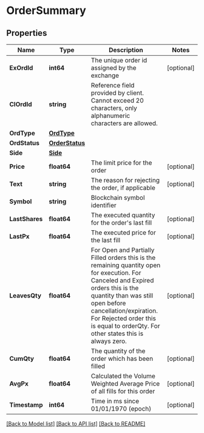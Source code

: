 # OrderSummary

## Properties

Name | Type | Description | Notes
------------ | ------------- | ------------- | -------------
**ExOrdId** | **int64** | The unique order id assigned by the exchange | [optional] 
**ClOrdId** | **string** | Reference field provided by client. Cannot exceed 20 characters, only alphanumeric characters are allowed. | 
**OrdType** | [**OrdType**](ordType.md) |  | 
**OrdStatus** | [**OrderStatus**](OrderStatus.md) |  | 
**Side** | [**Side**](side.md) |  | 
**Price** | **float64** | The limit price for the order | [optional] 
**Text** | **string** | The reason for rejecting the order, if applicable | [optional] 
**Symbol** | **string** | Blockchain symbol identifier | 
**LastShares** | **float64** | The executed quantity for the order&#39;s last fill | [optional] 
**LastPx** | **float64** | The executed price for the last fill | [optional] 
**LeavesQty** | **float64** | For Open and Partially Filled orders this is the remaining quantity open for execution. For Canceled and Expired orders this is the quantity than was still open before cancellation/expiration. For Rejected order this is equal to orderQty. For other states this is always zero. | [optional] 
**CumQty** | **float64** | The quantity of the order which has been filled | [optional] 
**AvgPx** | **float64** | Calculated the Volume Weighted Average Price of all fills for this order | [optional] 
**Timestamp** | **int64** | Time in ms since 01/01/1970 (epoch) | [optional] 

[[Back to Model list]](../README.md#documentation-for-models) [[Back to API list]](../README.md#documentation-for-api-endpoints) [[Back to README]](../README.md)



